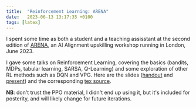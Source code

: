 ```yaml
---
title:  "Reinforcement Learning: ARENA"
date:   2023-06-13 13:17:35 +0100
tags: [latex]
---
```


I spent some time as both a student and a teaching assisstant 
at the second edition of [ARENA](https://www.arena.education/), an 
AI Alignment upskilling workshop running in London, June 2023.

I gave some talks on Reinforcement Learning, covering the basics (bandits, MDPs, tabular learning, SARSA, Q-Learning) and some exploration of other RL methods
such as DQN and VPG. Here are 
the slides (<a href="/files/arena/rl_arena_handout.pdf" target="_blank">handout</a> and <a href="/files/arena/rl_arena_present.pdf" target="_blank">present</a>) 
and the corresponding <a href="/files/arena/rl_arena.tex" target="_blank">tex source</a>.  

**NB**: don't trust the PPO material, I didn't end up using it, 
but it's included for posterity, and will likely change for future iterations.